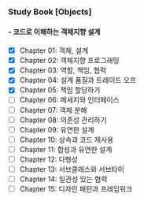 ### Study Book [Objects]
#### - 코드로 이해하는 객체지향 설계

- [x] Chapter 01: 객체, 설계
- [x] Chapter 02: 객체지향 프로그래밍
- [x] Chapter 03: 역할, 책임, 협력
- [x] Chapter 04: 설계 품질과 트레이드 오프
- [x] Chapter 05: 책임 할당하기
- [ ] Chapter 06: 메세지와 인터페이스
- [ ] Chapter 07: 객체 분해
- [ ] Chapter 08: 의존성 관리하기
- [ ] Chapter 09: 유연한 설계
- [ ] Chapter 10: 상속과 코드 재사용
- [ ] Chapter 11: 합성과 유연한 설계
- [ ] Chapter 12: 다형성
- [ ] Chapter 13: 서브클래스와 서브타이
- [ ] Chapter 14: 일관성 있는 협력
- [ ] Chapter 15: 디자인 패턴과 프레임워크